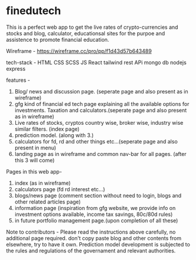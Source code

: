 # finedutech

This is a perfect web app to get the live rates of crypto-currencies and stocks and blog, calculator, educationsal sites for the purpoe and assistence to promote financial education. 

Wireframe - https://wireframe.cc/pro/pp/f1d43d57b643489

tech-stack - 
HTML CSS SCSS  JS React tailwind
rest APi
mongo db
nodejs express

features - 
1. Blog/ news and discussion page. (seperate page and also present as in wireframe)
2. gfg kind of financial ed tech page explaining all the available options for investments. Taxation and calculators.(seperate page and also present as in wireframe)
3. Live rates of stocks, cryptos country wise, broker wise, industry wise similar filters. (index page)
4. prediction model.  (along with 3.)
5. calculators for fd, rd and other things etc...(seperate page and also present in menu)
6. landing page as in wireframe and common nav-bar for all pages. (after this 3 will come)

Pages in this web app-

1. index (as in wireframe) 
2. calculators page (fd rd interest etc...)
3. blogs/news page  (comment section without need to login, blogs and other related articles page)
4. information page  (inspiration from gfg website, we provide info on investment options available, income tax savings, 80c/80d rules)
5. in future portfolio management page.(upon completion of all these)

Note to contributors -
Please read the instructions above carefully, no additional page required. 
don't copy paste blog and other contents from elsewhere, try to have it own. 
Prediction model development is subjected to the rules and regulations of the governament and relevant authorities. 


